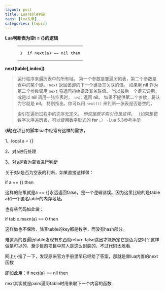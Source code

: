 ```yaml
---
layout: post
title: LuaTable判空 
tags: [lua文章]
categories: [topic]
---
```

<p><strong>Lua判断表为空t = {}的逻辑</strong></p><figure class="highlight lua"><table><tbody><tr><td class="gutter"><pre><span class="line">1</span><br/></pre></td><td class="code"><pre><span class="line"><span class="keyword">if</span> <span class="built_in">next</span>(a) == <span class="literal">nil</span> <span class="keyword">then</span></span><br/></pre></td></tr></tbody></table></figure><p><strong>next(table[,index])</strong></p><blockquote>
<p>运行程序来遍历表中的所有域。 第一个参数是要遍历的表，第二个参数是表中的某个键。 <code>next</code> 返回该键的下一个键及其关联的值。 如果用 <strong>nil</strong> 作为第二个参数调用 <code>next</code> 将返回初始键及其关联值。 当以最后一个键去调用，或是以 <strong>nil</strong> 调用一张空表时， <code>next</code> 返回 <strong>nil</strong>。 如果不提供第二个参数，将认为它就是 <strong>nil</strong>。 特别指出，你可以用 <code>next(t)</code> 来判断一张表是否是空的。</p>
<p>索引在遍历过程中的次序无定义， <em>即使是数字索引也是这样</em>。 （如果想按数字次序遍历表，可以使用数字形式的 <strong>for</strong> 。） -Lua 5.3参考手册</p>
</blockquote>




<p><strong>(转)</strong>在项目的脚本lua中经常有这样的需求，</p>
<p>1、local a = {}</p>
<p>2、对a进行处理</p>
<p>3、对a是否为空表进行判断</p>
<p>关于对a是否为空表的判断，如果直接这样做：</p>
<p>if a == {} then</p>
<p>这样的结果就是a == {}永远返回false，是一个逻辑错误。因为这里比较的是table a和一个匿名table的内存地址。</p>
<p>也有些代码如此做：</p>
<p>if table.maxn(a) == 0 then</p>
<p>这样做也不保险，除非table的key都是数字，而没有hash部分。</p>
<p>难道真的要遍历table发现有东西就return false跳出才能断定它是否为空吗？这样做是可以的，至少目前项目中前人是这么封装的，不过代码太难看. </p>
<p>网上小搜了一下，发现原来官方手册里早已经给了答案，那就是靠lua内置的next函数</p>
<p>即如此用：if next(a) == nil then</p>
<p>next其实就是pairs遍历table时用来取下一个内容的函数.</p>